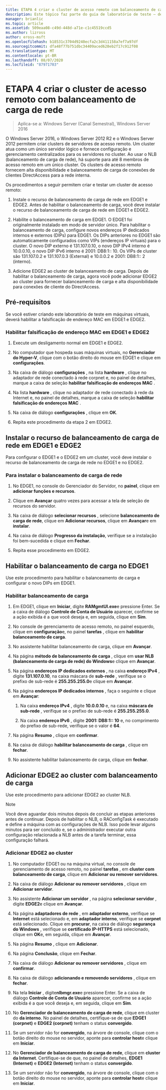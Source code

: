 ```yaml
---
title: ETAPA 4 criar o cluster de acesso remoto com balanceamento de carga de rede
description: Este tópico faz parte do guia de laboratório de teste – demonstre o DirectAccess em um cluster com o NLB do Windows para Windows Server 2016
manager: brianlic
ms.topic: article
ms.assetid: 509eaa08-c49d-448d-a71e-c1c45519ccd5
ms.author: lizross
author: eross-msft
ms.openlocfilehash: b18531c3704d9240ecfa2c3d411158a7ef7a97df
ms.sourcegitcommit: dfa48f77b751dbc34409aced628eb2f17c912f08
ms.translationtype: MT
ms.contentlocale: pt-BR
ms.lasthandoff: 08/07/2020
ms.locfileid: "87971703"
---
```

# <a name="step-4-create-the-network-load-balanced-remote-access-cluster"></a>ETAPA 4 criar o cluster de acesso remoto com balanceamento de carga de rede

>Aplica-se a: Windows Server (Canal Semestral), Windows Server 2016

 O Windows Server 2016, o Windows Server 2012 R2 e o Windows Server 2012 permitem criar clusters de servidores de acesso remoto. Um cluster atua como um único servidor lógico e fornece configuração e gerenciamento centralizados para os servidores no cluster. Ao usar o NLB (balanceamento de carga de rede), há suporte para até 8 membros de acesso remoto em um único cluster. Os clusters de acesso remoto fornecem alta disponibilidade e balanceamento de carga de conexões de clientes DirectAccess para a rede interna.

Os procedimentos a seguir permitem criar e testar um cluster de acesso remoto:

1. Instale o recurso de balanceamento de carga de rede em EDGE1 e EDGE2. Antes de habilitar o balanceamento de carga, você deve instalar o recurso de balanceamento de carga de rede em EDGE1 e EDGE2.

2. Habilite o balanceamento de carga em EDGE1. O EDGE1 foi originalmente instalado em modo de servidor único. Para habilitar o balanceamento de carga, configure novos endereços IP dedicados internos e externos (DIPs) para EDGE1. Os DIPs anteriores no EDGE1 são automaticamente configurados como VIPs (endereços IP virtuais) para o cluster. O novo DIP externo é 131.107.0.10, o novo DIP IPv4 interno é 10.0.0.10, o novo DIP IPv6 interno é 2001: DB8:1:: 10. Os VIPs de cluster são 131.107.0.2 e 131.107.0.3 (External) e 10.0.0.2 e 2001: DB8:1:: 2 (interno).

3. Adicione EDGE2 ao cluster de balanceamento de carga. Depois de habilitar o balanceamento de carga, agora você pode adicionar EDGE2 ao cluster para fornecer balanceamento de carga e alta disponibilidade para conexões de cliente do DirectAccess.

## <a name="prerequisites"></a>Pré-requisitos

Se você estiver criando este laboratório de teste em máquinas virtuais, deverá habilitar a falsificação de endereço MAC em EDGE1 e EDGE2.

### <a name="enable-mac-address-spoofing-on-edge1-and-edge2"></a>Habilitar falsificação de endereço MAC em EDGE1 e EDGE2

1.  Execute um desligamento normal em EDGE1 e EDGE2.

2.  No computador que hospeda suas máquinas virtuais, no **Gerenciador do Hyper-V**, clique com o botão direito do mouse em EDGE1 e clique em **configurações**.

3.  Na caixa de diálogo **configurações** , na lista **hardware** , clique no adaptador de rede conectado à rede corpnet e, no painel de detalhes, marque a caixa de seleção **habilitar falsificação de endereços MAC** .

4.  Na lista **hardware** , clique no adaptador de rede conectado à rede da Internet e, no painel de detalhes, marque a caixa de seleção **habilitar falsificação de endereços MAC** .

5.  Na caixa de diálogo **configurações** , clique em **OK**.

6.  Repita este procedimento da etapa 2 em EDGE2.

## <a name="install-the-network-load-balancing-feature-on-edge1-and-edge2"></a>Instalar o recurso de balanceamento de carga de rede em EDGE1 e EDGE2
Para configurar o EDGE1 e o EDGE2 em um cluster, você deve instalar o recurso de balanceamento de carga de rede no EDGE1 e no EDGE2.

### <a name="to-install-network-load-balancing"></a>Para instalar o balanceamento de carga de rede

1.  No EDGE1, no console do Gerenciador do Servidor, no **painel**, clique em **adicionar funções e recursos**.

2.  Clique em **Avançar** quatro vezes para acessar a tela de seleção de recursos do servidor.

3.  Na caixa de diálogo **selecionar recursos** , selecione **balanceamento de carga de rede**, clique em **Adicionar recursos**, clique em **Avançar**e em **instalar**.

4.  Na caixa de diálogo **Progresso da instalação**, verifique se a instalação foi bem-sucedida e clique em **Fechar**.

5.  Repita esse procedimento em EDGE2.

## <a name="enable-load-balancing-on-edge1"></a>Habilitar o balanceamento de carga no EDGE1
Use este procedimento para habilitar o balanceamento de carga e configurar o novo DIPs em EDGE1.

### <a name="enable-load-balancing"></a>Habilitar balanceamento de carga

1.  Em EDGE1, clique em **Iniciar**, digite **RAMgmtUI.exe**e pressione Enter. Se a caixa de diálogo **Controle de Conta de Usuário** aparecer, confirme se a ação exibida é a que você deseja e, em seguida, clique em **Sim**.

2.  No console de gerenciamento de acesso remoto, no painel esquerdo, clique em **configuração**e, no painel **tarefas** , clique em **habilitar balanceamento de carga**.

3.  No assistente habilitar balanceamento de carga, clique em **Avançar**.

4.  Na página **método de balanceamento de carga** , clique em **usar NLB (balanceamento de carga de rede) do Windows**e clique em **Avançar**.

5.  Na página **endereços IP dedicados externos** , na caixa **endereço IPv4** , digite **131.107.0.10**, na caixa máscara de **sub-rede** , verifique se o prefixo de sub-rede é **255.255.255.0**e clique em **Avançar**.

6.  Na página **endereços IP dedicados internos** , faça o seguinte e clique em **Avançar**:

    1.  Na caixa **endereço IPv4** , digite **10.0.0.10** e, na caixa **máscara de sub-rede** , verifique se o prefixo de sub-rede é **255.255.255.0**.

    2.  Na caixa **endereço IPv6** , digite **2001: DB8:1:: 10** e, no comprimento do prefixo de sub-rede, verifique se o valor é **64**.

7.  Na página **Resumo** , clique em **confirmar**.

8.  Na caixa de diálogo **habilitar balanceamento de carga** , clique em **fechar**.

9. No assistente habilitar balanceamento de carga, clique em **fechar**.

## <a name="add-edge2-to-the-load-balanced-cluster"></a>Adicionar EDGE2 ao cluster com balanceamento de carga
Use este procedimento para adicionar EDGE2 ao cluster NLB.

> [!NOTE]
> Você deve aguardar dois minutos depois de concluir as etapas anteriores antes de continuar. Depois de habilitar o NLB, o RAConfigTask é executado e define a máquina com as configurações de NLB. Isso pode levar alguns minutos para ser concluído e, se o administrador executar outra configuração relacionada a NLB antes de a tarefa terminar, essa configuração falhará.

### <a name="add-edge2-to-the-cluster"></a>Adicionar EDGE2 ao cluster

1.  No computador EDGE1 ou na máquina virtual, no console de gerenciamento de acesso remoto, no painel **tarefas** , em **cluster com balanceamento de carga**, clique em **Adicionar ou remover servidores**.

2.  Na caixa de diálogo **Adicionar ou remover servidores** , clique em **Adicionar servidor**.

3.  No assistente **Adicionar um servidor** , na página **selecionar servidor** , digite **EDGE2**e clique em **Avançar**.

4.  Na página **adaptadores de rede** , em **adaptador externo**, verifique se **Internet** está selecionado e, em **adaptador interno**, verifique se **corpnet** está selecionado. Clique em **procurar**, na caixa de diálogo **segurança do Windows** , verifique se **certificado IP-HTTPS** está selecionado, clique em **OK**e, em seguida, clique em **Avançar**.

5.  Na página **Resumo** , clique em **Adicionar**.

6.  Na página **Conclusão**, clique em **Fechar**.

7.  Na caixa de diálogo **Adicionar ou remover servidores** , clique em **confirmar**.

8.  Na caixa de diálogo **adicionando e removendo servidores** , clique em **fechar**.

9. Na tela **Iniciar** , digite**nlbmgr.exe**e pressione Enter. Se a caixa de diálogo **Controle de Conta de Usuário** aparecer, confirme se a ação exibida é a que você deseja e, em seguida, clique em **Sim**.

10. No **Gerenciador de balanceamento de carga de rede**, clique em cluster do **da interno**. No painel de detalhes, certifique-se de que **EDGE1 (corpnet)** e **EDGE2 (corpnet)** tenham o status **convergido**.

11. Se um servidor não for **convergido**, na árvore de console, clique com o botão direito do mouse no servidor, aponte para **controlar host**e clique em **Iniciar**.

12. No **Gerenciador de balanceamento de carga de rede**, clique em **cluster da Internet**. Certifique-se de que, no painel de detalhes, **EDGE1 (Internet)** e **EDGE2 (Internet)** tenham o status **convergido**.

13. Se um servidor não for **convergido**, na árvore de console, clique com o botão direito do mouse no servidor, aponte para **controlar host**e clique em **Iniciar**.
